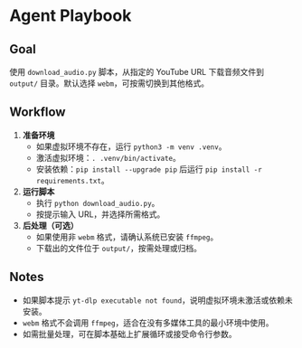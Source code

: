 # Agent Playbook

## Goal
使用 `download_audio.py` 脚本，从指定的 YouTube URL 下载音频文件到 `output/` 目录。默认选择 `webm`，可按需切换到其他格式。

## Workflow
1. **准备环境**
   - 如果虚拟环境不存在，运行 `python3 -m venv .venv`。
   - 激活虚拟环境：`. .venv/bin/activate`。
   - 安装依赖：``pip install --upgrade pip`` 后运行 ``pip install -r requirements.txt``。
2. **运行脚本**
   - 执行 `python download_audio.py`。
   - 按提示输入 URL，并选择所需格式。
3. **后处理（可选）**
   - 如果使用非 `webm` 格式，请确认系统已安装 `ffmpeg`。
   - 下载出的文件位于 `output/`，按需处理或归档。

## Notes
- 如果脚本提示 `yt-dlp executable not found`，说明虚拟环境未激活或依赖未安装。
- `webm` 格式不会调用 `ffmpeg`，适合在没有多媒体工具的最小环境中使用。
- 如需批量处理，可在脚本基础上扩展循环或接受命令行参数。
